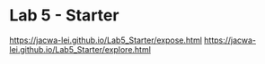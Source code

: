 # Lab 5 - Starter
https://jacwa-lei.github.io/Lab5_Starter/expose.html
https://jacwa-lei.github.io/Lab5_Starter/explore.html

